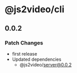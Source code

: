 # @js2video/cli

## 0.0.2

### Patch Changes

- first release
- Updated dependencies
  - @js2video/server@0.0.2
